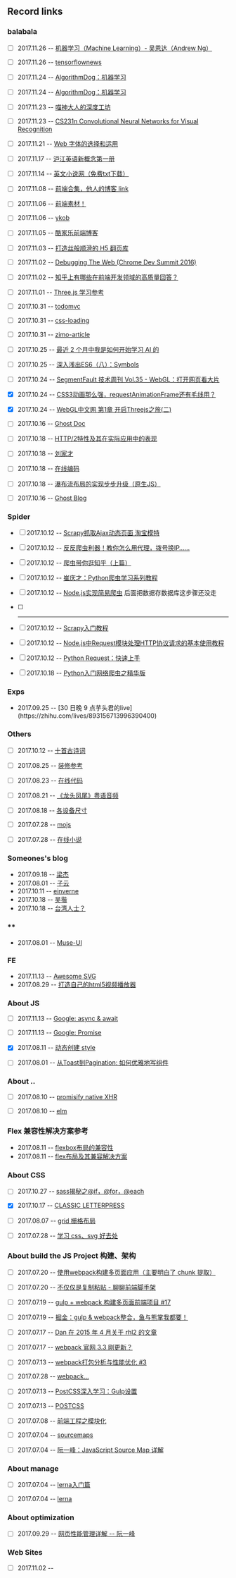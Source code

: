 ## Record links




### balabala
- [ ] 2017.11.26 -- [机器学习（Machine Learning）- 吴恩达（Andrew Ng）](https://www.bilibili.com/video/av9912938/#page=2)
- [ ] 2017.11.26 -- [tensorflownews](http://www.algorithmdog.com/page/3)
- [ ] 2017.11.24 -- [AlgorithmDog：机器学习](http://www.tensorflownews.com/)
- [ ] 2017.11.24 -- [AlgorithmDog：机器学习](http://www.algorithmdog.com/page/3)
- [ ] 2017.11.23 -- [喵神大人的深度工坊](https://zhuanlan.zhihu.com/codekitty)
- [ ] 2017.11.23 -- [CS231n Convolutional Neural Networks for Visual Recognition](https://cs231n.github.io/)
- [ ] 2017.11.21 -- [Web 字体的选择和运用](https://blog.coding.net/blog/Web-Fonts)
- [ ] 2017.11.17 -- [沪江英语新概念第一册](http://www.hjenglish.com/nce/xingainian1/)
- [ ] 2017.11.14 -- [英文小说网（免费txt下载）](http://novel.tingroom.com/)
- [ ] 2017.11.08 -- [前端合集，他人的博客 link](http://codepub.cn/links/)
- [ ] 2017.11.06 -- [前端素材！](https://tympanus.net/)
- [ ] 2017.11.06 -- [ykob](https://ykob.github.io/sketch-threejs)
- [ ] 2017.11.05 -- [酷家乐前端博客](https://webfe.kujiale.com/)
- [ ] 2017.11.03 -- [打造丝般顺滑的 H5 翻页库](http://fex.baidu.com/blog/2017/10/build-a-silky-smooth-slide-library//)
- [ ] 2017.11.02 -- [Debugging The Web (Chrome Dev Summit 2016)](https://www.youtube.com/watch?v=HF1luRD4Qmk)
- [ ] 2017.11.02 -- [知乎上有哪些在前端开发领域的高质量回答？](https://www.zhihu.com/question/20246142/answer/14470387)
- [ ] 2017.11.01 -- [Three.js 学习参考](https://newbieweb.lione.me/2017/02/26/WebGL%20ThreeJS%E5%AD%A6%E4%B9%A0%E6%80%BB%E7%BB%93%E4%B8%89/)
- [ ] 2017.10.31 -- [todomvc](https://github.com/swannodette/todomvc/tree/gh-pages/labs/architecture-examples/om)
- [ ] 2017.10.31 -- [css-loading](https://mp.weixin.qq.com/s?__biz=MjM5NTEwMTAwNg==&mid=2650211450&idx=2&sn=535bef4d8197ca0fbd643b80c6fbc40f&chksm=befe045b89898d4dd6d8bf1326bd4877fe4bbe7e9e82d2671927b3c5503dd9a1ebf2cf0f5eb6&scene=21#wechat_redirect)
- [ ] 2017.10.31 -- [zimo-article](https://github.com/laizimo/zimo-article)
- [ ] 2017.10.25 -- [最近 2 个月中我是如何开始学习 AI 的](https://zhuanlan.zhihu.com/p/30402049)
- [ ] 2017.10.25 -- [深入浅出ES6（八）：Symbols](http://www.infoq.com/cn/articles/es6-in-depth-symbols)
- [ ] 2017.10.24 -- [SegmentFault 技术周刊 Vol.35 - WebGL：打开网页看大片](https://segmentfault.com/a/1190000011633728?utm_source=weekly&utm_medium=email&utm_campaign=email_weekly)
- [x] 2017.10.24 -- [CSS3动画那么强，requestAnimationFrame还有毛线用？](http://www.zhangxinxu.com/wordpress/2013/09/css3-animation-requestanimationframe-tween-%E5%8A%A8%E7%94%BB%E7%AE%97%E6%B3%95/)
- [x] 2017.10.24 -- [WebGL中文网 第1章 开启Threejs之旅(二)](http://www.hewebgl.com/article/getarticle/50)
- [ ] 2017.10.16 -- [Ghost Doc](https://docs.ghost.org/v1/docs/working-with-ghost)
- [ ] 2017.10.18 -- [HTTP/2特性及其在实际应用中的表现](https://juejin.im/post/59e46b2651882578b8185a05)
- [ ] 2017.10.18 -- [刘家才](http://liujiacai.net/about/)
- [ ] 2017.10.18 -- [在线编码](http://codepan.net/)
- [ ] 2017.10.18 -- [瀑布流布局的实现步步升级（原生JS）](http://www.dengzhr.com/js/405)
- [ ] 2017.10.16 -- [Ghost Blog](https://blog.ghost.org/)


### Spider
- [ ] 2017.10.12 -- [Scrapy抓取Ajax动态页面 淘宝模特](http://www.jianshu.com/p/1e35bcb1cf21)
- [ ] 2017.10.12 -- [反反爬虫利器！教你怎么用代理，拨号换IP……](https://zhuanlan.zhihu.com/p/26876834)
- [ ] 2017.10.12 -- [爬虫带你逛知乎（上篇）](https://zhuanlan.zhihu.com/p/25084794)
- [ ] 2017.10.12 -- [崔庆才：Python爬虫学习系列教程](http://cuiqingcai.com/1052.html)
- [ ] 2017.10.12 -- [Node.js实现简易爬虫](https://segmentfault.com/a/1190000008745531) 后面把数据存数据库这步骤还没走
- [ ] -------------
- [ ] 2017.10.12 -- [Scrapy入门教程](http://scrapy-chs.readthedocs.io/zh_CN/1.0/intro/tutorial.html)
- [ ] 2017.10.12 -- [Node.js中Request模块处理HTTP协议请求的基本使用教程](https://teakki.com/p/57dfa8073c20b02e90a0d01e)
- [ ] 2017.10.12 -- [Python Request：快速上手](http://requests-docs-cn.readthedocs.io/zh_CN/latest/user/quickstart.html)
- [ ] 2017.10.18 -- [Python入门网络爬虫之精华版](https://github.com/lining0806/PythonSpiderNotes)


### Exps
* 2017.09.25 -- [30 日晚 9 点芋头君的live](https://<www class=""></www>zhihu.com/lives/893156713996390400)


### Others
- [ ] 2017.10.12 -- [十首古诗词](http://www.360doc.com/content/17/0508/04/10101824_651984976.shtml)
- [ ] 2017.08.25 -- [装修参考](https://zixuncooperation.html5.qq.com/coolread/article?showAttach=true&ch=900101&tagId=MttTagSource&tabId=98&docId=3273400111&bizId=16&extenddata=RN%3D0%26fSiteScore%3D70%26fWeight%3D0%26iBusinessId%3D85%26iClick%3D2495444%26iComment%3D1537%26iContent%3D6323%26iContentType%3D1%26iDupNum%3D0%26iExposure%3D44046359%26iPV%3D0%26iPics%3D40%26sAge%3D322%26sAlgorID%3D18%26sAlgorType%3D1%26sDataSrc%3D85%26sFirstStrategy%3D0%26sGrayPlatFormModelId%3D10122%26sIDFA%3D%26sIMSI%3D%26sImei%3D%26sLocation%3D93302%26sModelId%3D10122%26sPhone%3D%26sPostTime%3D1503099180%26sQBId%3D%26sQQ%3D%26sRecommDim%3DTopic%26sSecondStrategy%3D1%26sStrategyId%3DEXP%26sSubject%3D11902%26sTagId%3Dcoctr_cr_119%26sUserSex%3D252%26sZimeitiId%3DMzA4NDQzNDIwMQ%3D%3D&base64Guid=ODY1MDAwMDM5MDYyNjk0MDAwMDAwMDAwMDAwMGltZWk=&base64Imei=ODY1MDAwMDM5MDYyNjk0&cnettype=wifi&clientWidth=360.0)
- [ ] 2017.08.23 -- [在线代码](c9.io)
- [ ] 2017.08.21 -- [《龙头凤尾》粤语音频](https://www.lizhi.fm/116090/album/2569617607719814171)
- [ ] 2017.08.18 -- [各设备尺寸](https://material.io/devices/)
- [ ] 2017.07.28 -- [mojs](http://mojs.io/)
- [ ] 2017.07.28 -- [在线小说](http://www.dushu369.com/)


### Someones's blog
* 2017.09.18 -- [梁杰](http://numbbbbb.com/)
* 2017.08.01 -- [子云](http://everlose.cn/)
* 2017.10.11 -- [einverne](http://einverne.github.io/)
* 2017.10.18 -- [吴揩](http://www.wukai.me/)
* 2017.10.18 -- [台湾人士？](https://coldnew.github.io/)


### **
* 2017.08.01 -- [Muse-UI](http://www.muse-ui.org/)


### FE
* 2017.11.13 -- [Awesome SVG](https://github.com/willianjusten/awesome-svg)
* 2017.08.29 -- [打造自己的html5视频播放器](https://segmentfault.com/a/1190000000380064)


### About JS
- [ ] 2017.11.13 -- [Google: async & await](https://developers.google.com/web/fundamentals/primers/async-functions?hl=zh-cn)
- [ ] 2017.11.13 -- [Google: Promise](https://developers.google.com/web/fundamentals/primers/promises?hl=zh-cn)
- [x] 2017.08.11 -- [动态创建 style](http://www.cnblogs.com/stephenykk/p/5406614.html)
- [ ] 2017.08.01 -- [从Toast到Pagination: 如何优雅地写组件](https://juejin.im/post/591568ab8d6d8100585ecb7d)


### About ..
- [ ] 2017.08.10 -- [promisify native XHR](https://stackoverflow.com/questions/30008114/how-do-i-promisify-native-xhr)
- [ ] 2017.08.10 -- [elm](https://guide.elm-lang.org/)


### Flex 兼容性解决方案参考
* 2017.08.11 -- [flexbox布局的兼容性](http://www.ayqy.net/blog/flexbox%E5%B8%83%E5%B1%80%E7%9A%84%E5%85%BC%E5%AE%B9%E6%80%A7/)
* 2017.08.11 -- [flex布局及其兼容解决方案](http://www.webzsky.com/?p=689)

### About CSS
- [ ] 2017.10.27 -- [sass揭秘之@if，@for，@each](https://www.w3cplus.com/preprocessor/sass-advanced-application.html)
- [x] 2017.10.17 -- [CLASSIC LETTERPRESS](https://www.midwinter-dg.com/blog_demos/css-text-shadows/)
- [ ] 2017.08.07 -- [grid 栅格布局](https://tympanus.net/codrops/css_reference/grid/)
- [ ] 2017.07.28 -- [学习 css、svg 好去处](https://tympanus.net/codrops/)


### About build the JS Project 构建、架构
- [ ] 2017.07.20 -- [使用webpack构建多页面应用（主要明白了 chunk 提取）](https://github.com/Coffcer/Blog/issues/1)
- [ ] 2017.07.20 -- [不仅仅是复制粘贴 - 聊聊前端脚手架](http://www.cnblogs.com/ihardcoder/p/6648423.html)
- [ ] 2017.07.19 -- [gulp + webpack 构建多页面前端项目 #17](https://github.com/fwon/blog/issues/17)
- [ ] 2017.07.19 -- [掘金：gulp & webpack整合，鱼与熊掌我都要！](https://juejin.im/entry/5774ed3da633bd0057fe07f4)
- [ ] 2017.07.17 -- [Dan 在 2015 年 4 月关于 rhl2 的文章](https://medium.com/@dan_abramov/the-death-of-react-hot-loader-765fa791d7c4)
- [ ] 2017.07.17 -- [webpack 官网 3.3 刚更新？](https://webpack.js.org/guides/hot-module-replacement/)
- [ ] 2017.07.13 -- [webpack打包分析与性能优化 #3](https://github.com/hawx1993/tech-blog/issues/3)
- [ ] 2017.07.28 -- [webpack...](https://mrshi.gitbooks.io/survivejs_webpack_chinese/chapter1.html)
- [ ] 2017.07.13 -- [PostCSS深入学习：Gulp设置](http://www.w3cplus.com/PostCSS/postcss-quickstart-guide-gulp-setup.html)
- [ ] 2017.07.13 -- [POSTCSS](https://www.w3cplus.com/blog/tags/516.html)
- [ ] 2017.07.08 -- [前端工程之模块化](http://fex.baidu.com/blog/2014/03/fis-module/)
- [ ] 2017.07.04 -- [sourcemaps](https://www.html5rocks.com/en/tutorials/developertools/sourcemaps/)
- [ ] 2017.07.04 -- [阮一峰：JavaScript Source Map 详解](http://www.ruanyifeng.com/blog/2013/01/javascript_source_map.html)


### About manage
- [ ] 2017.07.04 -- [lerna入门篇](http://www.jianshu.com/p/63ec67445b0f)
- [ ] 2017.07.04 -- [lerna](https://github.com/lerna/lerna)


### About optimization
- [ ] 2017.09.29 -- [网页性能管理详解 -- 阮一峰](http://www.ruanyifeng.com/blog/2015/09/web-page-performance-in-depth.html)


### Web Sites
- [ ] 2017.11.02 -- [](https://www.sony.com/be-moved/)
